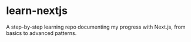 # learn-nextjs
A step-by-step learning repo documenting my progress with Next.js, from basics to advanced patterns.
